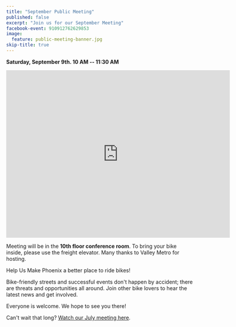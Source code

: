 ```yaml
---
title: "September Public Meeting"
published: false
excerpt: "Join us for our September Meeting"
facebook-event: 910912762629853
image:
  feature: public-meeting-banner.jpg
skip-title: true
---
```


**Saturday, September 9th. 10 AM -- 11:30 AM**

<iframe src="https://www.google.com/maps/embed?pb=!1m14!1m8!1m3!1d13315.968177469247!2d-112.0746923!3d33.4495138!3m2!1i1024!2i768!4f13.1!3m3!1m2!1s0x0%3A0x339b41c816151025!2sValley+Metro!5e0!3m2!1sen!2sus!4v1537483519167" width="600" height="450" frameborder="0" style="border:0" allowfullscreen></iframe>

Meeting will be in the **10th floor conference room**. To bring your bike inside, please use the freight elevator. Many thanks to Valley Metro for hosting.

Help Us Make Phoenix a better place to ride bikes!

Bike-friendly streets and successful events don't happen by accident; there are threats and opportunities all around. Join other bike lovers to hear the latest news and get involved.

Everyone is welcome. We hope to see you there!

Can't wait that long? [Watch our July meeting here](https://youtu.be/pGNYuBoPe9c).
